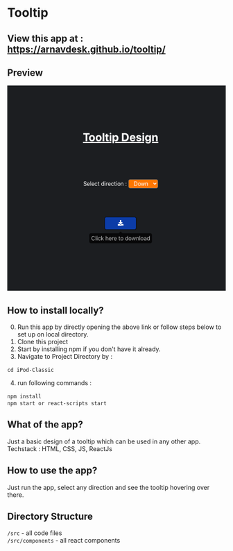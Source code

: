 # Tooltip

## View this app at : https://arnavdesk.github.io/tooltip/

## Preview

<img src="/gh-assets/tooltip.png"></img>

## How to install locally?

0. Run this app by directly opening the above link or follow steps below to set up on local directory.
1. Clone this project
2. Start by installing npm if you don't have it already.
3. Navigate to Project Directory by :

```
cd iPod-Classic
```

4. run following commands :

```
npm install
npm start or react-scripts start
```

## What of the app?

Just a basic design of a tooltip which can be used in any other app.
Techstack : HTML, CSS, JS, ReactJs

## How to use the app?

Just run the app, select any direction and see the tooltip hovering over there.

## Directory Structure

`/src` - all code files <br>
`/src/components` - all react components <br>
